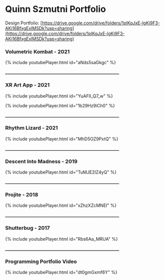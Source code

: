 # Quinn Szmutni Portfolio

Design Portfolio: [https://drive.google.com/drive/folders/1plKqJxE-lgKj9F3-AKi16BfxgExIMSDk?usp=sharing](https://drive.google.com/drive/folders/1plKqJxE-lgKj9F3-AKi16BfxgExIMSDk?usp=sharing)


### Volumetric Kombat - 2021

{% include youtubePlayer.html id="aNds5saGkgc" %}


**_______________________________________________________**


### XR Art App - 2021

{% include youtubePlayer.html id="YuAFlI_Q7_w" %}

{% include youtubePlayer.html id="1b29Hz9iCh0" %}


**_______________________________________________________**

### Rhythm Lizard - 2021

{% include youtubePlayer.html id="MhD5OZ9PxtQ" %}

**_______________________________________________________**

### Descent Into Madness - 2019

{% include youtubePlayer.html id="TuMJE2IZ4yQ" %}

**_______________________________________________________**

### Projite - 2018

{% include youtubePlayer.html id="xZhzXZcMNEI" %}

**_______________________________________________________**

### Shutterbug - 2017

{% include youtubePlayer.html id="Rbs6Aa_MRUA" %}

**_______________________________________________________**

### Programming Portfolio Video

{% include youtubePlayer.html id="dt0gmGxmf6Y" %}
